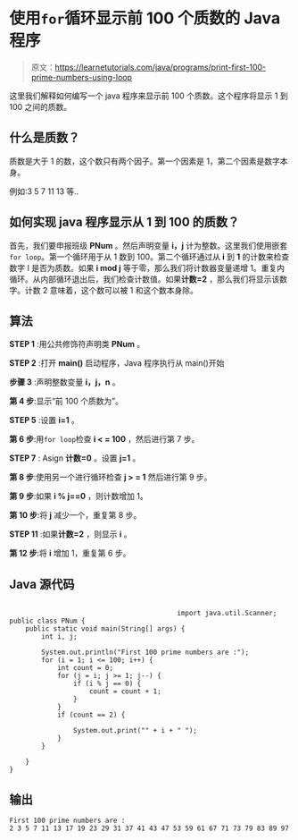 # 使用`for`循环显示前 100 个质数的 Java 程序

> 原文：<https://learnetutorials.com/java/programs/print-first-100-prime-numbers-using-loop>

这里我们解释如何编写一个 java 程序来显示前 100 个质数。这个程序将显示 1 到 100 之间的质数。

## 什么是质数？

质数是大于 1 的数，这个数只有两个因子。第一个因素是 1，第二个因素是数字本身。

例如:3 5 7 11 13 等..

## 如何实现 java 程序显示从 1 到 100 的质数？

首先，我们要申报班级 **PNum** 。然后声明变量 **i，j** 计为整数。这里我们使用嵌套`for loop`。第一个循环用于从 1 数到 100。第二个循环通过从 **i** 到 **1** 的计数来检查数字 I 是否为质数。如果 **i mod j** 等于零，那么我们将计数器变量递增 1。重复内循环。从内部循环退出后，我们检查计数值。如果**计数=2** ，那么我们将显示该数字。计数 2 意味着，这个数可以被 1 和这个数本身除。

## 算法

**STEP 1** :用公共修饰符声明类 **PNum** 。

**STEP 2** :打开 **main()** 启动程序，Java 程序执行从 main()开始

**步骤 3** :声明整数变量 **i，j，n** 。

**第 4 步**:显示“前 100 个质数为”。

**STEP 5** :设置 **i=1** 。

**第 6 步**:用`for loop`检查 **i < = 100** ，然后进行第 7 步。

**STEP 7** : Asign **计数=0** 。设置 **j=1** 。

**第 8 步**:使用另一个进行循环检查 **j > = 1** 然后进行第 9 步。

**第 9 步**:如果 **i % j==0** ，则计数增加 1。

**第 10 步**:将 **j** 减少一个，重复第 8 步。

**STEP 11** :如果**计数=2** ，则显示 **i** 。

**第 12 步**:将 **i** 增加 1，重复第 6 步。

## Java 源代码

```

                                          import java.util.Scanner;
public class PNum {
    public static void main(String[] args) {
        int i, j;

        System.out.println("First 100 prime numbers are :");
        for (i = 1; i <= 100; i++) {
            int count = 0;
            for (j = i; j >= 1; j--) {
                if (i % j == 0) {
                    count = count + 1;
                }
            }
            if (count == 2) {

                System.out.print("" + i + " ");
            }
        }

    }
}

```

## 输出

```
First 100 prime numbers are :
2 3 5 7 11 13 17 19 23 29 31 37 41 43 47 53 59 61 67 71 73 79 83 89 97 
```